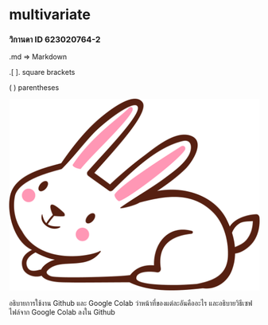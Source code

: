 # multivariate

### วิกานดา ID 623020764-2

.md => Markdown

.[ ]. square brackets

(  )  parentheses

![Cat_toon](Cartoon.png)

อธิบายการใช้งาน Github และ Google Colab ว่าหน้าที่ของแต่ละอันคืออะไร และอธิบายวิธีเซฟไฟล์จาก Google Colab ลงใน Github
